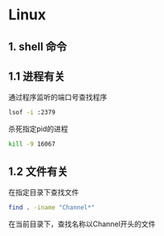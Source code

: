 # Linux

## 1. shell 命令

## 1.1 进程有关

通过程序监听的端口号查找程序

```bash
lsof -i :2379
```

杀死指定pid的进程

```bash
kill -9 16067
```

## 1.2 文件有关

在指定目录下查找文件

```sh
find . -iname "Channel*"
```

在当前目录下，查找名称以Channel开头的文件
